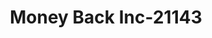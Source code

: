 ---
f_zip-code: 45324
f_state-code: OH
title: Money Back Inc-21143
f_phone: 937-258-2757
f_city-only: Fairborn
f_address: 3989 Colonel Glenn Highway Suite B Fairborn
f_location-unique-id: '21143'
slug: money-back-inc-21143
updated-on: '2024-05-30T13:46:58.046Z'
created-on: '2024-05-30T13:36:59.803Z'
published-on: '2024-05-30T13:54:32.469Z'
f_city-state: cms/city/fairborn-oh.md
f_company: cms/company/money-back-inc.md
f_state: cms/state/ohio.md
layout: '[payday-loan].html'
tags: payday-loan
---